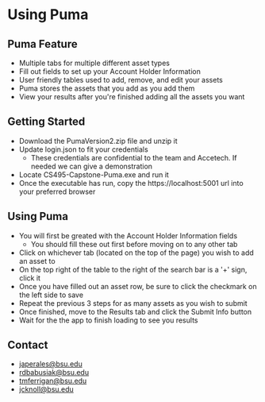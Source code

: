 # Using Puma

## Puma Feature
- Multiple tabs for multiple different asset types
- Fill out fields to set up your Account Holder Information
- User friendly tables used to add, remove, and edit your assets
- Puma stores the assets that you add as you add them
- View your results after you're finished adding all the assets you want

## Getting Started

- Download the PumaVersion2.zip file and unzip it
- Update login.json to fit your credentials
  - These credentials are confidential to the team and Accetech. If needed we can give a demonstration
- Locate CS495-Capstone-Puma.exe and run it
- Once the executable has run, copy the https://localhost:5001 url into your preferred browser



## Using Puma

- You will first be greated with the Account Holder Information fields
  - You should fill these out first before moving on to any other tab
- Click on whichever tab (located on the top of the page) you wish to add an asset to 
- On the top right of the table to the right of the search bar is a '+' sign, click it
- Once you have filled out an asset row, be sure to click the checkmark on the left side to save
- Repeat the previous 3 steps for as many assets as you wish to submit
- Once finished, move to the Results tab and click the Submit Info button
- Wait for the the app to finish loading to see you results

## Contact
- japerales@bsu.edu
- rdbabusiak@bsu.edu
- tmferrigan@bsu.edu
- jcknoll@bsu.edu
